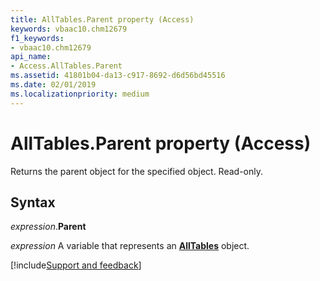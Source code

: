 ```yaml
---
title: AllTables.Parent property (Access)
keywords: vbaac10.chm12679
f1_keywords:
- vbaac10.chm12679
api_name:
- Access.AllTables.Parent
ms.assetid: 41801b04-da13-c917-8692-d6d56bd45516
ms.date: 02/01/2019
ms.localizationpriority: medium
---
```



# AllTables.Parent property (Access)

Returns the parent object for the specified object. Read-only.


## Syntax

_expression_.**Parent**

_expression_ A variable that represents an **[AllTables](Access.AllTables.md)** object.




[!include[Support and feedback](~/includes/feedback-boilerplate.md)]